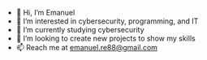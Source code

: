 - 👋 Hi, I’m Emanuel
- 👀 I’m interested in cybersecurity, programming, and IT
- 🌱 I’m currently studying cybersecurity
- 💞️ I’m looking to create new projects to show my skills
- 📫 Reach me at emanuel.re88@gmail.com


<!---
em4nu3l-r/em4nu3l-r is a ✨ special ✨ repository because its `README.md` (this file) appears on your GitHub profile.
You can click the Preview link to take a look at your changes.
--->
